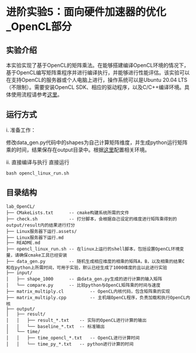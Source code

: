 # 进阶实验5：面向硬件加速器的优化_OpenCL部分

## 实验介绍

本实验实现了基于OpenCL的矩阵乘法。在能够搭建编译OpenCL环境的情况下，基于OpenCL编写矩阵乘程序并进行编译执行，并能够进行性能评估。该实验可以在支持OpenCL的服务器或个人电脑上进行，操作系统可以是Ubuntu 20.04 LTS（不限制）。需要安装OpenCL SDK、相应的驱动程序，以及C/C++编译环境。具体使用流程请参考[这里](./Linux服务器下运行.md)。

## 运行方式

i. 准备工作：

修改data_gen.py代码中的shapes为自己计算矩阵维度，并生成python运行矩阵乘的时间，结果保存在output目录中。根据[这里](./Linux服务器下运行.md)配置相关环境。


ii. 直接编译与执行
直接运行

```
bash opencl_linux_run.sh
```

## 目录结构

```
lab_OpenCL/
├── CMakeLists.txt		-- cmake构建系统所需的文件
├── check.sh			-- 打分脚本，会根据自己设定的维度进行矩阵乘得到的output/result内的结果进行打分
├── Linux服务器下运行.assets/
├── Linux服务器下运行.md
├── README.md
├── opencl_linux_run.sh	-- 在linux上运行的shell脚本，包括设置OpenCL环境变量，请确保cmake工具已经安装
├── data_gen.py			-- 随机生成相应维度的相乘的矩阵A，B，以及相乘的结果C    和在python上所需时间，可用于实验，默认已经生成了1000维度的且以此进行实验
├── input/
│   ├── shape_1000 		-- 由data_gen.py生成的进行计算的输入矩阵
│   └── compare.py		-- 比较python与OpenCL矩阵乘的时间与速度
├── matrix_multiply.cl			-- OpenCL内核代码，包含矩阵乘的实现
├── matrix_multiply.cpp			-- 主机端OpenCL程序，负责加载和执行OpenCL内核
├── output/
│   ├── result/
│   │	├── result_*.txt 	-- 实际的OpenCL进行计算的输出
│   │	└── baseline_*.txt	-- 标准输出
│   └── time/
│   │	├── time_opencl_*.txt	-- OpenCL进行计算时间
│   │	└── time_py_*.txt	-- python进行计算的时间 
```
